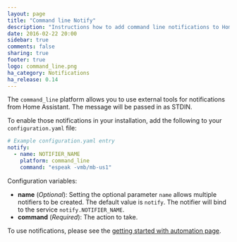 ```yaml
---
layout: page
title: "Command line Notify"
description: "Instructions how to add command line notifications to Home Assistant."
date: 2016-02-22 20:00
sidebar: true
comments: false
sharing: true
footer: true
logo: command_line.png
ha_category: Notifications
ha_release: 0.14
---
```


The `command_line` platform allows you to use external tools for notifications from Home Assistant. The message will be passed in as STDIN.

To enable those notifications in your installation, add the following to your `configuration.yaml` file:

```yaml
# Example configuration.yaml entry
notify:
  - name: NOTIFIER_NAME
    platform: command_line
    command: "espeak -vmb/mb-us1"
```

Configuration variables:

- **name** (*Optional*): Setting the optional parameter `name` allows multiple notifiers to be created. The default value is `notify`. The notifier will bind to the service `notify.NOTIFIER_NAME`.
- **command** (*Required*): The action to take.

To use notifications, please see the [getting started with automation page](/getting-started/automation/).
